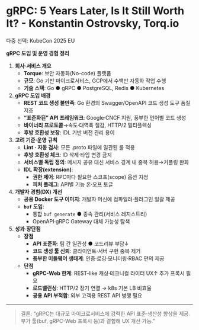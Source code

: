 # gRPC: 5 Years Later, Is It Still Worth It? - Konstantin Ostrovsky, Torq.io

다중 선택: KubeCon 2025 EU

**gRPC 도입 및 운영 경험 정리**

1. **회사·서비스 개요**
    - **Torque**: 보안 자동화(No-code) 플랫폼
    - **규모**: Go 기반 마이크로서비스, GCP에서 수백만 자동화 작업 수행
    - **기술 스택**: Go ● gRPC ● PostgreSQL, Redis ● Kubernetes
2. **gRPC 도입 배경**
    - **REST 코드 생성 불만족**: Go 환경의 Swagger/OpenAPI 코드 생성 도구 품질 저조
    - **“표준화된” API 프레임워크**: Google·CNCF 지원, 풍부한 언어별 코드 생성
    - **바이너리 프로토콜**→속도·대역폭 절감, HTTP/2 멀티플렉싱
    - **후방 호환성 보장**: IDL 기반 버전 관리 용이
3. **고려 기준·운영 규칙**
    - **Lint · 자동 검사**: 모든 .proto 파일에 일관된 룰 적용
    - **후방 호환성 체크**: ID 삭제·타입 변경 금지
    - **서비스별 독립 정의**: 메시지 공유 대신 서비스 경계 내 중복 허용→커플링 완화
    - **IDL 확장(extension)**:
        - **권한 제어**: RPC마다 필요한 스코프(scope) 옵션 지정
        - **피처 플래그**: API별 기능 온·오프 토글
4. **개발자 경험(DX) 개선**
    - **공용 Docker 도구 이미지**: 개발자 머신에 컴파일러·플러그인 일괄 제공
    - **`buf` 도입**:
        - 통합 `buf generate` ● 종속 관리(서비스 레지스트리)
        - OpenAPI·gRPC Gateway 대체 가능성 탐색
5. **성과·장단점**
    - **장점**
        - **API 표준화**: 팀 간 일관성 ● 코드리뷰 부담↓
        - **코드 생성 툴 신뢰**: 클라이언트·서버 구현 중복 제거
        - **풍부한 미들웨어 생태계**: 인증·로깅·모니터링·RBAC 편의 제공
    - **단점**
        - **gRPC-Web 한계**: REST-like 캐싱·테크니컬 라이터 UX↑ 추가 프록시 필요
        - **로드밸런싱**: HTTP/2 장기 연결 → k8s 기본 LB 비효율
        - **공용 API 부적합**: 외부 고객용 REST API 병행 필요

---

> 결론: “gRPC는 대규모 마이크로서비스에 강력한 API 표준·생산성 향상을 제공. 부가 툴(buf, gRPC-Web 프록시 등)과 결합해 UX 개선 가능.”
>